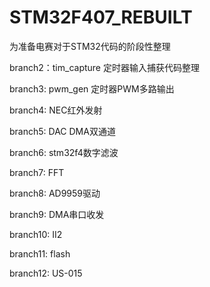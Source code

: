 # STM32F407_REBUILT
为准备电赛对于STM32代码的阶段性整理

branch2：tim_capture 定时器输入捕获代码整理

branch3:  pwm_gen  定时器PWM多路输出

branch4:  NEC红外发射

branch5:  DAC DMA双通道

branch6:  stm32f4数字滤波

branch7:  FFT

branch8:  AD9959驱动

branch9:  DMA串口收发

branch10: II2

branch11: flash

branch12: US-015
